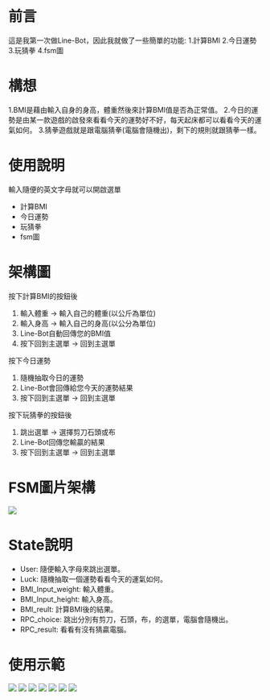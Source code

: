 # 前言
這是我第一次做Line-Bot，因此我就做了一些簡單的功能:
1.計算BMI
2.今日運勢
3.玩猜拳
4.fsm圖

# 構想
1.BMI是藉由輸入自身的身高，體重然後來計算BMI值是否為正常值。
2.今日的運勢是由某一款遊戲的啟發來看看今天的運勢好不好，每天起床都可以看看今天的運氣如何。
3.猜拳遊戲就是跟電腦猜拳(電腦會隨機出)，剩下的規則就跟猜拳一樣。

# 使用說明
輸入隨便的英文字母就可以開啟選單
* 計算BMI
* 今日運勢
* 玩猜拳
* fsm圖

# 架構圖
按下計算BMI的按鈕後
1. 輸入體重 -> 輸入自己的體重(以公斤為單位)
2. 輸入身高 -> 輸入自己的身高(以公分為單位)
3. Line-Bot自動回傳您的BMI值
4. 按下回到主選單 -> 回到主選單

按下今日運勢
1. 隨機抽取今日的運勢
2. Line-Bot會回傳給您今天的運勢結果
3. 按下回到主選單 -> 回到主選單

按下玩猜拳的按鈕後
1. 跳出選單 -> 選擇剪刀石頭或布
2. Line-Bot回傳您輸贏的結果
3. 按下回到主選單 -> 回到主選單


# FSM圖片架構
![](https://i.imgur.com/5VRDDuf.png)
# State說明
* User: 隨便輸入字母來跳出選單。
* Luck: 隨機抽取一個運勢看看今天的運氣如何。
* BMI_Input_weight: 輸入體重。
* BMI_Input_height: 輸入身高。
* BMI_reult: 計算BMI後的結果。
* RPC_choice: 跳出分別有剪刀，石頭，布，的選單，電腦會隨機出。
* RPC_result: 看看有沒有猜贏電腦。

# 使用示範
![](https://i.imgur.com/YxHh2JJ.jpg)
![](https://i.imgur.com/yg8aoyF.jpg)
![](https://i.imgur.com/o7JkeLV.jpg)
![](https://i.imgur.com/mHevrUa.jpg)
![](https://i.imgur.com/qb6UNn4.jpg)
![](https://i.imgur.com/imJaE0T.jpg)
![](https://i.imgur.com/bYPrKvU.jpg)




